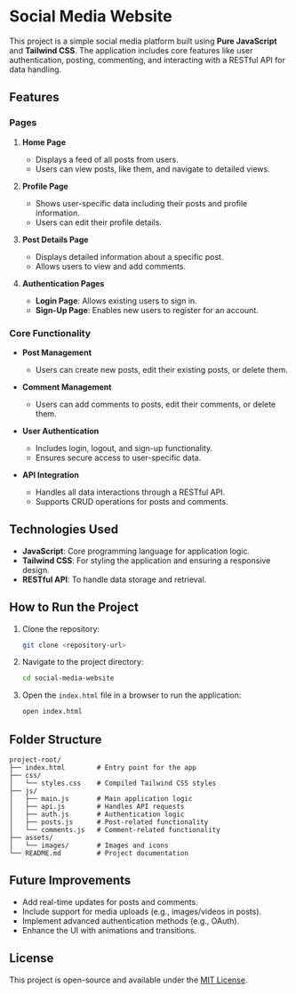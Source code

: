# Social Media Website

This project is a simple social media platform built using **Pure JavaScript** and **Tailwind CSS**. The application includes core features like user authentication, posting, commenting, and interacting with a RESTful API for data handling.

## Features

### Pages
1. **Home Page**
   - Displays a feed of all posts from users.
   - Users can view posts, like them, and navigate to detailed views.

2. **Profile Page**
   - Shows user-specific data including their posts and profile information.
   - Users can edit their profile details.

3. **Post Details Page**
   - Displays detailed information about a specific post.
   - Allows users to view and add comments.

4. **Authentication Pages**
   - **Login Page**: Allows existing users to sign in.
   - **Sign-Up Page**: Enables new users to register for an account.

### Core Functionality
- **Post Management**
  - Users can create new posts, edit their existing posts, or delete them.

- **Comment Management**
  - Users can add comments to posts, edit their comments, or delete them.

- **User Authentication**
  - Includes login, logout, and sign-up functionality.
  - Ensures secure access to user-specific data.

- **API Integration**
  - Handles all data interactions through a RESTful API.
  - Supports CRUD operations for posts and comments.

## Technologies Used
- **JavaScript**: Core programming language for application logic.
- **Tailwind CSS**: For styling the application and ensuring a responsive design.
- **RESTful API**: To handle data storage and retrieval.

## How to Run the Project

1. Clone the repository:
   ```bash
   git clone <repository-url>
   ```

2. Navigate to the project directory:
   ```bash
   cd social-media-website
   ```

3. Open the `index.html` file in a browser to run the application:
   ```bash
   open index.html
   ```

## Folder Structure
```
project-root/
├── index.html        # Entry point for the app
├── css/
│   └── styles.css    # Compiled Tailwind CSS styles
├── js/
│   ├── main.js       # Main application logic
│   ├── api.js        # Handles API requests
│   ├── auth.js       # Authentication logic
│   ├── posts.js      # Post-related functionality
│   └── comments.js   # Comment-related functionality
├── assets/
│   └── images/       # Images and icons
└── README.md         # Project documentation
```

## Future Improvements
- Add real-time updates for posts and comments.
- Include support for media uploads (e.g., images/videos in posts).
- Implement advanced authentication methods (e.g., OAuth).
- Enhance the UI with animations and transitions.

## License
This project is open-source and available under the [MIT License](LICENSE).

